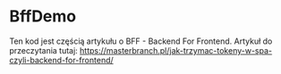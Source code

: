 # BffDemo
Ten kod jest częścią artykułu o BFF - Backend For Frontend. Artykuł do przeczytania tutaj: https://masterbranch.pl/jak-trzymac-tokeny-w-spa-czyli-backend-for-frontend/
